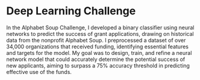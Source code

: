 # Deep Learning Challenge

In the Alphabet Soup Challenge, I developed a binary classifier using neural networks to predict the success of grant applications, drawing on historical data from the nonprofit Alphabet Soup. I preprocessed a dataset of over 34,000 organizations that received funding, identifying essential features and targets for the model. My goal was to design, train, and refine a neural network model that could accurately determine the potential success of new applicants, aiming to surpass a 75% accuracy threshold in predicting effective use of the funds.
